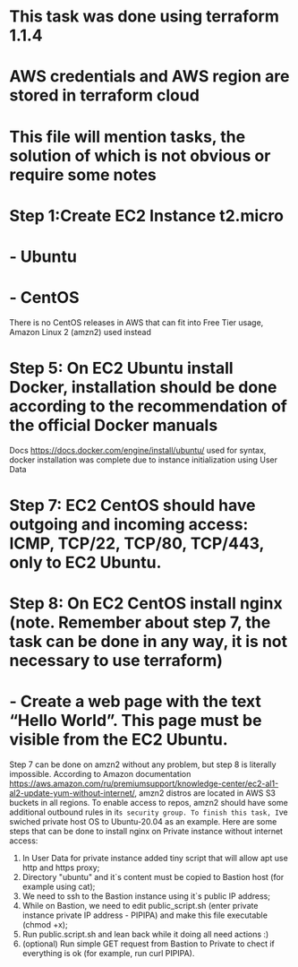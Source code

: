 # This task was done using terraform 1.1.4
# AWS credentials and AWS region are stored in terraform cloud
# This file will mention tasks, the solution of which is not obvious or require some notes

# Step 1:Create EC2 Instance t2.micro
#        - Ubuntu
#        - CentOS

There is no CentOS releases in AWS that can fit into Free Tier usage, Amazon Linux 2 (amzn2) used instead

# Step 5: On EC2 Ubuntu install Docker, installation should be done according to the recommendation of the official Docker manuals 

Docs https://docs.docker.com/engine/install/ubuntu/ used for syntax, docker installation was complete due to instance initialization using User Data

# Step 7: EC2 CentOS should have outgoing and incoming access: ICMP, TCP/22, TCP/80, TCP/443, only to EC2 Ubuntu. 
# Step 8: On EC2 CentOS install nginx (note. Remember about step 7, the task can be done in any way, it is not necessary to use terraform)
# - Create a web page with the text “Hello World”. This page must be visible from the  EC2 Ubuntu.

Step 7 can be done on amzn2 without any problem, but step 8 is literally impossible.
According to Amazon documentation https://aws.amazon.com/ru/premiumsupport/knowledge-center/ec2-al1-al2-update-yum-without-internet/,
amzn2 distros are located in AWS S3 buckets in all regions. To enable access to repos, amzn2 should have some additional outbound rules in it`s security group.
To finish this task, I`ve swiched private host OS to Ubuntu-20.04 as an example.
Here are some steps that can be done to install nginx on Private instance without internet access:<br>
1. In User Data for private instance added tiny script that will allow apt use http and https proxy;
2. Directory "ubuntu" and it`s content must be copied to Bastion host (for example using cat);
3. We need to ssh to the Bastion instance using it`s public IP address;
4. While on Bastion, we need to edit public_script.sh (enter private instance private IP address - PIPIPA) and make this file executable (chmod +x);
5. Run public.script.sh and lean back while it doing all need actions :)
6. (optional) Run simple GET request from Bastion to Private to chect if everything is ok (for example, run curl PIPIPA).